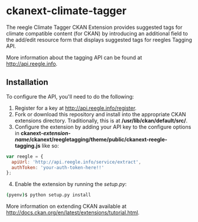 ckanext-climate-tagger
======================

The reegle Climate Tagger CKAN Extension provides suggested tags for climate compatible content (for CKAN) by introducing an additional field to the add/edit resource form that displays suggested tags for reegles Tagging API.

More information about the tagging API can be found at http://api.reegle.info.


Installation
------------

To configure the API, you'll need to do the following:

1. Register for a key at http://api.reegle.info/register.
2. Fork or download this repository and install into the appropriate CKAN extensions directory. Traditionally, this is at **/usr/lib/ckan/default/src/**.
3. Configure the extension by adding your API key to the configure options in **ckanext-_extension-name_/ckanext/reegletagging/theme/public/ckanext-reegle-tagging.js** like so:
  ```js
  var reegle = {
    apiUrl: 'http://api.reegle.info/service/extract',
    authToken: 'your-auth-token-here!!'
  };
  ```
4. Enable the extension by running the *setup.py*:
```bash
(pyenv)$ python setup.py install
```

More information on extending CKAN available at http://docs.ckan.org/en/latest/extensions/tutorial.html. 
